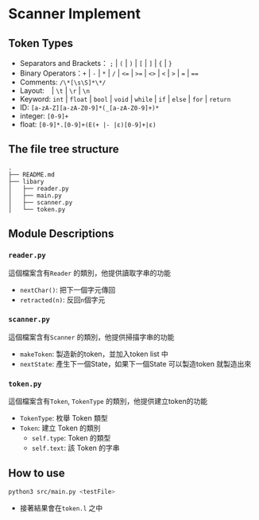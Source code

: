 # Scanner Implement 

## Token Types
- Separators and Brackets： `;` | `(` | `)` | `[` | `]` | `{` | `}`
- Binary Operators：`+` | `-` | `*` | `/` | `<=` | `>=` | `<>` | `<` | `>` | `=` | `==`
- Comments: `/\*[\s\S]*\*/`
- Layout: ` ` | `\t` | `\r` | `\n`
- Keyword: `int` | `float` | `bool` | `void` | `while` | `if` | `else` | `for` | `return`
- ID: `[a-zA-Z][a-zA-Z0-9]*(_[a-zA-Z0-9]+)*`
- integer: `[0-9]+`
- float: `[0-9]*.[0-9]+(E(+ |- |ε)[0-9]+|ε)`

## The file tree structure
```
.
├── README.md
├── libary
│   ├── reader.py
│   ├── main.py
│   ├── scanner.py
│   └── token.py
```




## Module Descriptions
### `reader.py`
這個檔案含有`Reader` 的類別，他提供讀取字串的功能
- `nextChar()`: 把下一個字元傳回
- `retracted(n)`: 反回`n`個字元

### `scanner.py`
這個檔案含有`Scanner` 的類別，他提供掃描字串的功能
- `makeToken`: 製造新的token，並加入token list 中
- `nextState`: 產生下一個State，如果下一個State 可以製造token 就製造出來

### `token.py`
這個檔案含有`Token`, `TokenType` 的類別，他提供建立token的功能
- `TokenType`: 枚舉 Token 類型
- `Token`: 建立 Token 的類別
    - `self.type`: Token 的類型
    - `self.text`: 該 Token 的字串




## How to use
```bash
python3 src/main.py <testFile>
```
- 接著結果會在`token.l` 之中